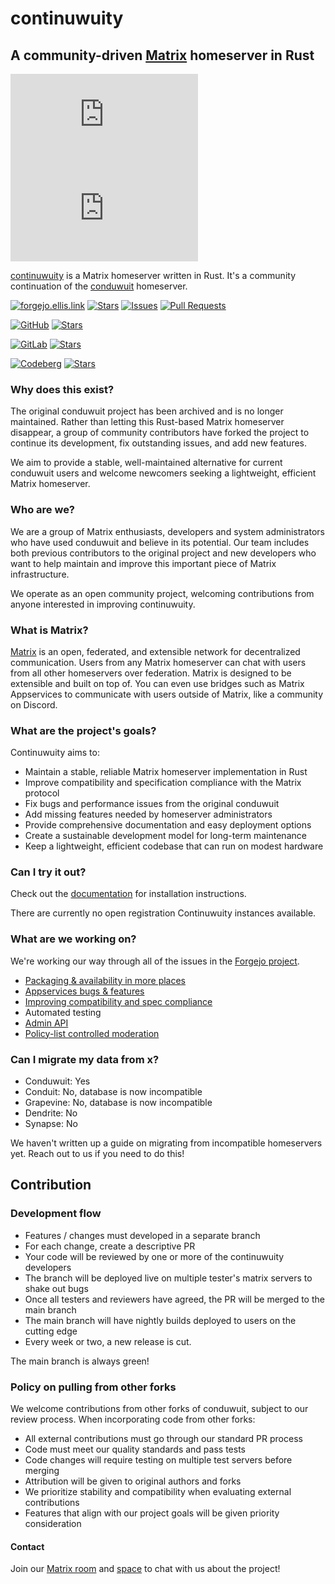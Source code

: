 # continuwuity

<!-- ANCHOR: catchphrase -->

## A community-driven [Matrix](https://matrix.org/) homeserver in Rust

[![Chat on Matrix](https://img.shields.io/matrix/continuwuity%3Acontinuwuity.org?server_fqdn=matrix.continuwuity.org&fetchMode=summary&logo=matrix)](https://matrix.to/#/#continuwuity:continuwuity.org?via=continuwuity.org&via=ellis.link&via=explodie.org&via=matrix.org) [![Join the space](https://img.shields.io/matrix/space%3Acontinuwuity.org?server_fqdn=matrix.continuwuity.org&fetchMode=summary&logo=matrix&label=space)](https://matrix.to/#/#space:continuwuity.org?via=continuwuity.org&via=ellis.link&via=explodie.org&via=matrix.org)



<!-- ANCHOR_END: catchphrase -->

[continuwuity] is a Matrix homeserver written in Rust.
It's a community continuation of the [conduwuit](https://github.com/girlbossceo/conduwuit) homeserver.

<!-- ANCHOR: body -->

[![forgejo.ellis.link](https://img.shields.io/badge/Ellis%20Git-main+packages-green?style=flat&logo=forgejo&labelColor=fff)](https://forgejo.ellis.link/continuwuation/continuwuity) [![Stars](https://forgejo.ellis.link/continuwuation/continuwuity/badges/stars.svg?style=flat)](https://forgejo.ellis.link/continuwuation/continuwuity/stars) [![Issues](https://forgejo.ellis.link/continuwuation/continuwuity/badges/issues/open.svg?style=flat)](https://forgejo.ellis.link/continuwuation/continuwuity/issues?state=open) [![Pull Requests](https://forgejo.ellis.link/continuwuation/continuwuity/badges/pulls/open.svg?style=flat)](https://forgejo.ellis.link/continuwuation/continuwuity/pulls?state=open)

[![GitHub](https://img.shields.io/badge/GitHub-mirror-blue?style=flat&logo=github&labelColor=fff&logoColor=24292f)](https://github.com/continuwuity/continuwuity) [![Stars](https://img.shields.io/github/stars/continuwuity/continuwuity?style=flat)](https://github.com/continuwuity/continuwuity/stargazers)

[![GitLab](https://img.shields.io/badge/GitLab-mirror-blue?style=flat&logo=gitlab&labelColor=fff)](https://gitlab.com/continuwuity/continuwuity) [![Stars](https://img.shields.io/gitlab/stars/continuwuity/continuwuity?style=flat)](https://gitlab.com/continuwuity/continuwuity/-/starrers)

[![Codeberg](https://img.shields.io/badge/Codeberg-mirror-2185D0?style=flat&logo=codeberg&labelColor=fff)](https://codeberg.org/continuwuity/continuwuity) [![Stars](https://codeberg.org/continuwuity/continuwuity/badges/stars.svg?style=flat)](https://codeberg.org/continuwuity/continuwuity/stars)

### Why does this exist?

The original conduwuit project has been archived and is no longer maintained. Rather than letting this Rust-based Matrix homeserver disappear, a group of community contributors have forked the project to continue its development, fix outstanding issues, and add new features.

We aim to provide a stable, well-maintained alternative for current conduwuit users and welcome newcomers seeking a lightweight, efficient Matrix homeserver.

### Who are we?

We are a group of Matrix enthusiasts, developers and system administrators who have used conduwuit and believe in its potential. Our team includes both previous
contributors to the original project and new developers who want to help maintain and improve this important piece of Matrix infrastructure.

We operate as an open community project, welcoming contributions from anyone interested in improving continuwuity.

### What is Matrix?

[Matrix](https://matrix.org) is an open, federated, and extensible network for
decentralized communication. Users from any Matrix homeserver can chat with users from all
other homeservers over federation. Matrix is designed to be extensible and built on top of.
You can even use bridges such as Matrix Appservices to communicate with users outside of Matrix, like a community on Discord.

### What are the project's goals?

Continuwuity aims to:

- Maintain a stable, reliable Matrix homeserver implementation in Rust
- Improve compatibility and specification compliance with the Matrix protocol
- Fix bugs and performance issues from the original conduwuit
- Add missing features needed by homeserver administrators
- Provide comprehensive documentation and easy deployment options
- Create a sustainable development model for long-term maintenance
- Keep a lightweight, efficient codebase that can run on modest hardware

### Can I try it out?

Check out the [documentation](introduction) for installation instructions.

There are currently no open registration Continuwuity instances available.

### What are we working on?

We're working our way through all of the issues in the [Forgejo project](https://forgejo.ellis.link/continuwuation/continuwuity/issues).

- [Packaging & availability in more places](https://forgejo.ellis.link/continuwuation/continuwuity/issues/747)
- [Appservices bugs & features](https://forgejo.ellis.link/continuwuation/continuwuity/issues?q=&type=all&state=open&labels=178&milestone=0&assignee=0&poster=0)
- [Improving compatibility and spec compliance](https://forgejo.ellis.link/continuwuation/continuwuity/issues?labels=119)
- Automated testing
- [Admin API](https://forgejo.ellis.link/continuwuation/continuwuity/issues/748)
- [Policy-list controlled moderation](https://forgejo.ellis.link/continuwuation/continuwuity/issues/750)

### Can I migrate my data from x?

- Conduwuit: Yes
- Conduit: No, database is now incompatible
- Grapevine: No, database is now incompatible
- Dendrite: No
- Synapse: No

We haven't written up a guide on migrating from incompatible homeservers yet. Reach out to us if you need to do this!

<!-- ANCHOR_END: body -->

## Contribution

### Development flow

- Features / changes must developed in a separate branch
- For each change, create a descriptive PR
- Your code will be reviewed by one or more of the continuwuity developers
- The branch will be deployed live on multiple tester's matrix servers to shake out bugs
- Once all testers and reviewers have agreed, the PR will be merged to the main branch
- The main branch will have nightly builds deployed to users on the cutting edge
- Every week or two, a new release is cut.

The main branch is always green!


### Policy on pulling from other forks

We welcome contributions from other forks of conduwuit, subject to our review process.
When incorporating code from other forks:

- All external contributions must go through our standard PR process
- Code must meet our quality standards and pass tests
- Code changes will require testing on multiple test servers before merging
- Attribution will be given to original authors and forks
- We prioritize stability and compatibility when evaluating external contributions
- Features that align with our project goals will be given priority consideration

<!-- ANCHOR: footer -->

#### Contact

Join our [Matrix room](https://matrix.to/#/#continuwuity:continuwuity.org) and [space](https://matrix.to/#/#space:continuwuity.org) to chat with us about the project!

<!-- ANCHOR_END: footer -->


[continuwuity]: https://forgejo.ellis.link/continuwuation/continuwuity
